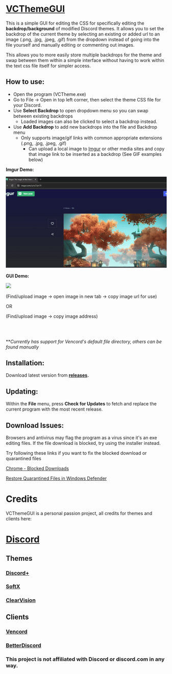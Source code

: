 # <a href="https://github.com/StpME/VCThemeGUI" target="_blank">VCThemeGUI</a>

This is a simple GUI for editing the CSS for specifically editing the **backdrop/background** of modified Discord themes. It allows you to set the backdrop of the current theme by selecting an existing or added url to an image (.png, .jpg, .jpeg, .gif) from the dropdown instead of going into the file yourself and manually editing or commenting out images.

This allows you to more easily store multiple backdrops for the theme and swap between them within a simple interface without having to work within the text css file itself for simpler access.



## How to use:
-  Open the program (VCTheme.exe)
- Go to File → Open in top left corner, then select the theme CSS file for your Discord.
- Use **Select Backdrop** to open dropdown menu so you can swap between existing backdrops
    - Loaded images can also be clicked to select a backdrop instead.
- Use **Add Backdrop** to add new backdrops into the file and Backdrop menu
    - Only supports image/gif links with common appropriate extensions (.png, .jpg, .jpeg, .gif)
         - Can upload a local image to [Imgur](https://imgur.com/upload) or other media sites and copy that image link to be inserted as a backdrop (See GIF examples below)

**Imgur Demo:**

![](src/img/imgur_demo.gif)

**GUI Demo:**

![](src/img/gui_demo_1.3.4.gif)

(Find/upload image → open image in new tab → copy image url for use)

OR

(Find/upload image → copy image address)
   
<br>
<br>

**_Currently has support for Vencord's default file directory, others can be found manually_


## Installation:
Download latest version from **[releases](https://github.com/StpME/VCThemeGUI/releases).** 

## Updating:
 Within the **File** menu, press **Check for Updates** to fetch and replace the current program with the most recent release.

## Download Issues:
Browsers and antivirus may flag the program as a virus since it's an exe editing files. If the file download is blocked, try using the installer instead.

Try following these links if you want to fix the blocked download or quarantined files

<a href="https://support.google.com/chrome/answer/6261569?sjid=13080228221221643634-NC" target="_blank">Chrome - Blocked Downloads</a>

<a href="https://support.google.com/chrome/answer/6261569?sjid=13080228221221643634-NC" target="_blank">Restore Quarantined Files in Windows Defender</a>


# Credits 
 VCThemeGUI is a personal passion project, all credits for themes and clients here:

# <a href="https://discord.com/download" target="_blank">Discord</a>
## Themes
### <a href="https://plusinsta.github.io/discord-plus/" target="_blank">Discord+</a>
### <a href="https://betterdiscord.app/theme/SoftX" target="_blank">SoftX</a>
### <a href="https://betterdiscord.app/theme/ClearVision" target="_blank">ClearVision</a>

## Clients
### <a href="https://vencord.dev/" target="_blank">Vencord</a>
### <a href="https://betterdiscord.app/" target="_blank">BetterDiscord</a>


### This project is not affiliated with Discord or discord.com in any way.
